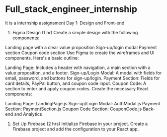 # Full_stack_engineer_internship
It is a internship assignament
Day 1: Design and Front-end
1. Figma Design (1 hr)
Create a simple design with the following components:

Landing page with a clear value proposition
Sign-up/login modal
Payment section
Coupon code section
Use Figma to create the wireframes and UI components. Here's a basic outline:

Landing Page: Includes a header with navigation, a main section with a value proposition, and a footer.
Sign-up/Login Modal: A modal with fields for email, password, and buttons for sign-up/login.
Payment Section: Fields for card details, PayPal button, and coupon code input.
Coupon Code: A section to enter and apply coupon codes.
Create the necessary React components:

Landing Page: LandingPage.js
Sign-up/Login Modal: AuthModal.js
Payment Section: PaymentSection.js
Coupon Code Section: CouponCode.js
Back-end and Analytics
1. Set Up Firebase (2 hrs)
Initialize Firebase in your project. Create a Firebase project and add the configuration to your React app.
